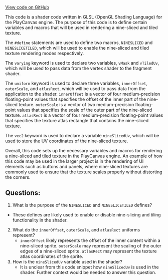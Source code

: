 [View code on GitHub](https://github.com/playcanvas/engine/src/scene/shader-lib/chunks/lit/frag/baseNineSlicedTiled.js)

This code is a shader code written in GLSL (OpenGL Shading Language) for the PlayCanvas engine. The purpose of this code is to define certain variables and macros that will be used in rendering a nine-sliced and tiled texture. 

The `#define` statements are used to define two macros, `NINESLICED` and `NINESLICETILED`, which will be used to enable the nine-sliced and tiled texture rendering modes respectively. 

The `varying` keyword is used to declare two variables, `vMask` and `vTiledUv`, which will be used to pass data from the vertex shader to the fragment shader. 

The `uniform` keyword is used to declare three variables, `innerOffset`, `outerScale`, and `atlasRect`, which will be used to pass data from the application to the shader. `innerOffset` is a vector of four medium-precision floating-point values that specifies the offset of the inner part of the nine-sliced texture. `outerScale` is a vector of two medium-precision floating-point values that specifies the scale of the outer part of the nine-sliced texture. `atlasRect` is a vector of four medium-precision floating-point values that specifies the texture atlas rectangle that contains the nine-sliced texture. 

The `vec2` keyword is used to declare a variable `nineSlicedUv`, which will be used to store the UV coordinates of the nine-sliced texture. 

Overall, this code sets up the necessary variables and macros for rendering a nine-sliced and tiled texture in the PlayCanvas engine. An example of how this code may be used in the larger project is in the rendering of UI elements such as buttons and panels, where nine-sliced textures are commonly used to ensure that the texture scales properly without distorting the corners.
## Questions: 
 1. What is the purpose of the `NINESLICED` and `NINESLICETILED` defines?
   - These defines are likely used to enable or disable nine-slicing and tiling functionality in the shader.
2. What do the `innerOffset`, `outerScale`, and `atlasRect` uniforms represent?
   - `innerOffset` likely represents the offset of the inner content within a nine-sliced sprite. `outerScale` may represent the scaling of the outer edges of a nine-sliced sprite. `atlasRect` may represent the texture atlas coordinates of the sprite.
3. How is the `nineSlicedUv` variable used in the shader?
   - It is unclear from this code snippet how `nineSlicedUv` is used in the shader. Further context would be needed to answer this question.